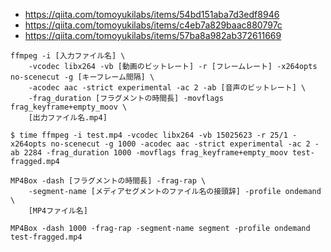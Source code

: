- https://qiita.com/tomoyukilabs/items/54bd151aba7d3edf8946
- https://qiita.com/tomoyukilabs/items/c4eb7a829baac880797c
- https://qiita.com/tomoyukilabs/items/57ba8a982ab372611669

```
ffmpeg -i [入力ファイル名] \
    -vcodec libx264 -vb [動画のビットレート] -r [フレームレート] -x264opts no-scenecut -g [キーフレーム間隔] \
    -acodec aac -strict experimental -ac 2 -ab [音声のビットレート] \
    -frag_duration [フラグメントの時間長] -movflags frag_keyframe+empty_moov \
    [出力ファイル名.mp4]

$ time ffmpeg -i test.mp4 -vcodec libx264 -vb 15025623 -r 25/1 -x264opts no-scenecut -g 1000 -acodec aac -strict experimental -ac 2 -ab 2284 -frag_duration 1000 -movflags frag_keyframe+empty_moov test-fragged.mp4

MP4Box -dash [フラグメントの時間長] -frag-rap \
    -segment-name [メディアセグメントのファイル名の接頭辞] -profile ondemand \
    [MP4ファイル名]

MP4Box -dash 1000 -frag-rap -segment-name segment -profile ondemand test-fragged.mp4
```
